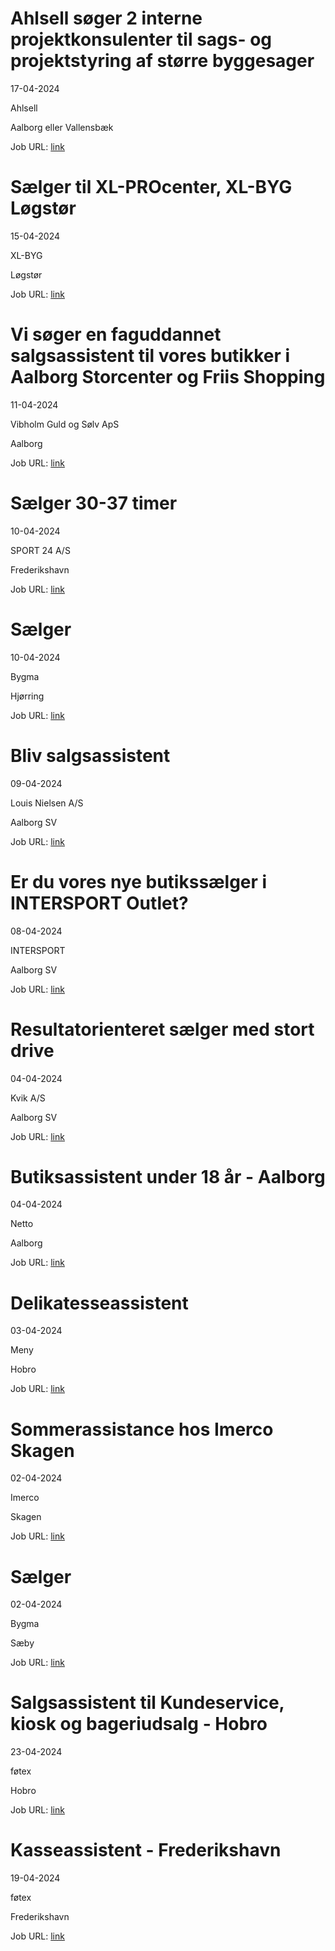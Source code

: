 # Ahlsell søger 2 interne projektkonsulenter til sags- og projektstyring af større byggesager
17-04-2024

Ahlsell

Aalborg eller Vallensbæk

Job URL: [link](https://hrmnordic.myhrsol.com/Recruitment/ahlsell/Jobs/TemplatePreview/16109)


# Sælger til XL-PROcenter, XL-BYG Løgstør
15-04-2024

XL-BYG

Løgstør

Job URL: [link](https://app.elvium.com/da/positions/25934/job_posting?referer_host=www.jobindex.dk)


# Vi søger en faguddannet salgsassistent til vores butikker i Aalborg Storcenter og Friis Shopping
11-04-2024

Vibholm Guld og Sølv ApS

Aalborg

Job URL: [link](https://vibholm.dk/blogs/ledige-stillinger?hr=show-job%2F187854%26locale%3Dda_DK)


# Sælger 30-37 timer
10-04-2024

SPORT 24 A/S

Frederikshavn

Job URL: [link](https://app.elvium.com/da/positions/25887/job_posting?referer_host=www.jobindex.dk)


# Sælger
10-04-2024

Bygma

Hjørring

Job URL: [link](https://www.bygmajob.dk/se-vores-ledige-stillinger/saelger-til-bygma-hjoerring-ansoegningsfrist-7-maj-2024/)


# Bliv salgsassistent
09-04-2024

Louis Nielsen A/S

Aalborg SV

Job URL: [link](https://www.jobindex.dk/jobannonce/reportage/1885/salgsassistent-til-louis-nielsen-aalborg-storcenter)


# Er du vores nye butikssælger i INTERSPORT Outlet?
08-04-2024

INTERSPORT

Aalborg SV

Job URL: [link](https://www.jobindex.dk/jobannonce/507310/er-du-vores-nye-butikssaelger-i-intersport-outlet)


# Resultatorienteret sælger med stort drive
04-04-2024

Kvik A/S

Aalborg SV

Job URL: [link](https://kvik.easycruit.com/intranet/dkstores/vacancy/3330249/223417?iso=dk)


# Butiksassistent under 18 år - Aalborg
04-04-2024

Netto

Aalborg

Job URL: [link](https://sallinggroup.com/job/ledige-stillinger/8e87c552-076a-4ef4-be57-d796a110f635)


# Delikatesseassistent
03-04-2024

Meny

Hobro

Job URL: [link](https://candidate.hr-manager.net/ApplicationInit.aspx?cid=2180&ProjectId=146754&DepartmentId=19074&MediaId=4623)


# Sommerassistance hos Imerco Skagen
02-04-2024

Imerco

Skagen

Job URL: [link](https://job.imerco.dk/ad/sommerassistance-hos-imerco-skagen/adef60/da)


# Sælger
02-04-2024

Bygma

Sæby

Job URL: [link](https://www.bygmajob.dk/se-vores-ledige-stillinger/saelger-til-bygma-saeby-ansoegningsfrist-29-april-2024/)


# Salgsassistent til Kundeservice, kiosk og bageriudsalg - Hobro
23-04-2024

føtex

Hobro

Job URL: [link](https://sallinggroup.com/job/ledige-stillinger/2bf7342e-3820-46eb-8fd8-056e3864e1e1)


# Kasseassistent - Frederikshavn
19-04-2024

føtex

Frederikshavn

Job URL: [link](https://sallinggroup.com/job/ledige-stillinger/d0653c7f-9ec0-4805-b5e2-f1fd0d5c5487)


